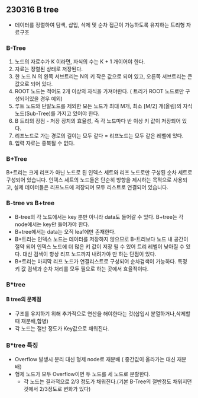 ## 230316 B tree

- 데이터를 정렬하여 탐색, 삽입, 삭제 및 순차 접근이 가능하도록 유지하는 트리형 자료구조

### B-Tree

1. 노드의 자료수가 K 이라면, 자식의 수는 K + 1 개이어야 한다.
2. 자료는 정렬된 상태로 저장된다.
3. 한 노드 N 의 왼쪽 서브트리는 N의 키 작은 값으로 되어 있고, 오른쪽 서브트리는 큰 값으로 되어 있다.
4. ROOT 노드는 적어도 2개 이상의 자식을 가져야한다. ( 트리가 ROOT 노드로만 구성되어있을 경우 예외)
5. 루트 노드와 단말노드를 제외한 모든 노드가 최대 M개, 최소 [M/2] 개(올림)의 자식노드(Sub-Tree)를 가지고 있어야 한다.
6. B 트리의 장점 - 저장 장치의 효율성, 즉 각 노드마다 반 이상 키 값이 저장되어 있다.
7. 리프노드로 가는 경로의 길이는 모두 같다 = 리프노드는 모두 같은 레벨에 있다.
8. 입력 자료는 중복될 수 없다.

### B+Tree

B+트리는 크게 리프가 아닌 노드로 된 인덱스 세트와 리프 노드로만 구성된 순차 세트로 구성되어 있습니다. 인덱스 세트의 노드들은 단순히 방향을 제시하는 목적으로 사용되고, 실제 데이터들은 리프노드에 저장되며 모두 리스트로 연결되어 있습니다.

### B-tree vs B+tree

- B-tree의 각 노드에서는 key 뿐만 아니라 data도 들어갈 수 있다. B+tree는 각 node에서는 key만 들어가야 한다.
- B+tree에서는 data는 오직 leaf에만 존재한다.
- B+트리는 인덱스 노드는 데이터를 저장하지 않으므로 B-트리보다 노드 내 공간이 절약 되어 인덱스 노드에 더 많은 키 값이 저장 될 수 있어 트리 레벨이 낮아질 수 있다. 대신 검색이 항상 리프 노드까지 내려가야 만 하는 단점이 있다.
- B+트리는 마지막 리프 노드가 연결리스트로 구성되어 순차검색이 가능하다. 특정 키 값 검색과 순차 처리를 모두 필요로 하는 곳에서 효율적이다.

### B\*tree

#### B tree의 문제점

- 구조를 유지하기 위해 추가적으로 연산을 해야한다는 것(삽입시 분열하거나,삭제할때 재분배,합병)
- 각 노드는 절반 정도가 Key값으로 채워진다.

### B\*tree 특징

- Overflow 발생시 분리 대신 형제 node로 재분배 ( 중간값이 올라가는 대신 재분배)
- 형제 노드가 모두 Overflow이면 두 노드를 세 노드로 분할한다.
  - 각 노드는 결과적으로 2/3 정도가 채워진다.(기본 B-Tree의 절반정도 채워지던 것에서 2/3정도로 변화가 있다)

